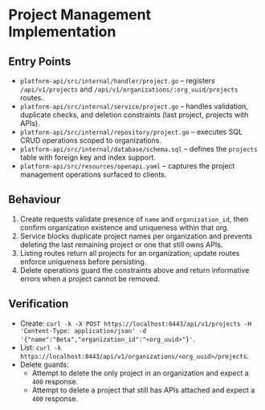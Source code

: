 # Project Management Implementation

## Entry Points

- `platform-api/src/internal/handler/project.go` – registers `/api/v1/projects` and `/api/v1/organizations/:org_uuid/projects` routes.
- `platform-api/src/internal/service/project.go` – handles validation, duplicate checks, and deletion constraints (last project, projects with APIs).
- `platform-api/src/internal/repository/project.go` – executes SQL CRUD operations scoped to organizations.
- `platform-api/src/internal/database/schema.sql` – defines the `projects` table with foreign key and index support.
- `platform-api/src/resources/openapi.yaml` – captures the project management operations surfaced to clients.

## Behaviour

1. Create requests validate presence of `name` and `organization_id`, then confirm organization existence and uniqueness within that org.
2. Service blocks duplicate project names per organization and prevents deleting the last remaining project or one that still owns APIs.
3. Listing routes return all projects for an organization; update routes enforce uniqueness before persisting.
4. Delete operations guard the constraints above and return informative errors when a project cannot be removed.

## Verification

- Create: `curl -k -X POST https://localhost:8443/api/v1/projects -H 'Content-Type: application/json' -d '{"name":"Beta","organization_id":"<org_uuid>"}'`.
- List: `curl -k https://localhost:8443/api/v1/organizations/<org_uuid>/projects`.
- Delete guards:
  - Attempt to delete the only project in an organization and expect a `400` response.
  - Attempt to delete a project that still has APIs attached and expect a `400` response.

